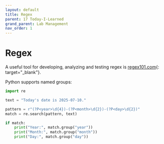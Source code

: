 ```yaml
---
layout: default
title: Regex
parent: 17 Today-I-Learned
grand_parent: Lab Management
nav_order: 1
---
```


# Regex

A useful tool for developing, analyzing and testing regex is [regex101.com](https://regex101.com/){: target="_blank"}.

Python supports named groups:

```python
import re

text = "Today's date is 2025-07-10."

pattern = r"(?P<year>\d{4})-(?P<month>\d{2})-(?P<day>\d{2})"
match = re.search(pattern, text)

if match:
    print("Year:", match.group("year"))
    print("Month:", match.group("month"))
    print("Day:", match.group("day"))
```